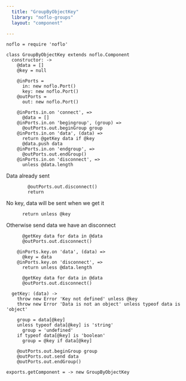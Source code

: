 ```yaml
---
  title: "GroupByObjectKey"
  library: "noflo-groups"
  layout: "component"

---
```


    noflo = require 'noflo'
    
    class GroupByObjectKey extends noflo.Component
      constructor: ->
        @data = []
        @key = null
    
        @inPorts =
          in: new noflo.Port()
          key: new noflo.Port()
        @outPorts =
          out: new noflo.Port()
    
        @inPorts.in.on 'connect', =>
          @data = []
        @inPorts.in.on 'begingroup', (group) =>
          @outPorts.out.beginGroup group
        @inPorts.in.on 'data', (data) =>
          return @getKey data if @key
          @data.push data
        @inPorts.in.on 'endgroup', =>
          @outPorts.out.endGroup()
        @inPorts.in.on 'disconnect', =>
          unless @data.length

Data already sent

            @outPorts.out.disconnect()
            return
          

No key, data will be sent when we get it

          return unless @key
    

Otherwise send data we have an disconnect

          @getKey data for data in @data
          @outPorts.out.disconnect()
    
        @inPorts.key.on 'data', (data) =>
          @key = data
        @inPorts.key.on 'disconnect', =>
          return unless @data.length
    
          @getKey data for data in @data
          @outPorts.out.disconnect()
    
      getKey: (data) ->
        throw new Error 'Key not defined' unless @key
        throw new Error 'Data is not an object' unless typeof data is 'object'
    
        group = data[@key]
        unless typeof data[@key] is 'string'
          group = 'undefined'
        if typeof data[@key] is 'boolean'
          group = @key if data[@key]
    
        @outPorts.out.beginGroup group
        @outPorts.out.send data
        @outPorts.out.endGroup()
    
    exports.getComponent = -> new GroupByObjectKey
    
